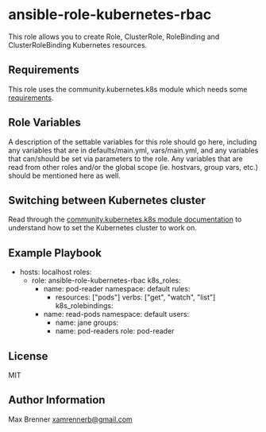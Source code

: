 ansible-role-kubernetes-rbac
=========

This role allows you to create Role, ClusterRole, RoleBinding and ClusterRoleBinding Kubernetes resources.

Requirements
------------

This role uses the community.kubernetes.k8s module which needs some [requirements](https://docs.ansible.com/ansible/latest/collections/community/kubernetes/k8s_module.html#requirements).

Role Variables
--------------

A description of the settable variables for this role should go here, including any variables that are in defaults/main.yml, vars/main.yml, and any variables that can/should be set via parameters to the role. Any variables that are read from other roles and/or the global scope (ie. hostvars, group vars, etc.) should be mentioned here as well.

Switching between Kubernetes cluster
------------------------------------

Read through the [community.kubernetes.k8s module documentation](https://docs.ansible.com/ansible/latest/collections/community/kubernetes/k8s_module.html) to understand how to set the Kubernetes cluster to work on.

Example Playbook
----------------

- hosts: localhost
  roles:
  - role: ansible-role-kubernetes-rbac
    k8s_roles:
    - name: pod-reader
      namespace: default
      rules:
      - resources: ["pods"]
          verbs: ["get", "watch", "list"]
    k8s_rolebindings:
    - name: read-pods
      namespace: default
      users:
      - name: jane
      groups:
      - name: pod-readers
      role: pod-reader

License
-------

MIT

Author Information
------------------

Max Brenner <xamrennerb@gmail.com>
